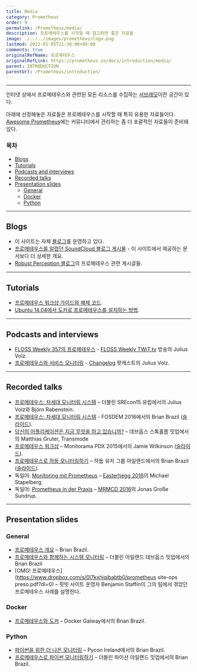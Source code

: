 ```yaml
---
title: Media
category: Prometheus
order: 9
permalink: /Prometheus/media/
description: 프로메테우스를 시작할 때 참고하면 좋은 자료들
image: ./../../images/prometheus/logo.png
lastmod: 2022-01-05T21:30:00+09:00
comments: true
originalRefName: 프로메테우스
originalRefLink: https://prometheus.io/docs/introduction/media/
parent: INTRODUCTION
parentUrl: /Prometheus/introduction/
---
```


---

인터넷 상에서 프로메테우스와 관련된 모든 리소스를 수집하는 [서브레딧](https://www.reddit.com/r/prometheusmonitoring)이란 공간이 있다.

아래에 선정해놓은 자료들은 프로메테우스를 시작할 때 특히 유용한 자료들이다. [Awesome Prometheus](https://github.com/roaldnefs/awesome-prometheus)에는 커뮤니티에서 관리하는 좀 더 포괄적인 자료들이 준비돼 있다.

### 목차

- [Blogs](#blogs)
- [Tutorials](#tutorials)
- [Podcasts and interviews](#podcasts-and-interviews)
- [Recorded talks](#recorded-talks)
- [Presentation slides](#presentation-slides)
  + [General](#general)
  + [Docker](#docker)
  + [Python](#python)

---

## Blogs

- 이 사이트는 자체 [블로그](https://prometheus.io/blog/)를 운영하고 있다.
- [프로메테우스를 알렸던 SoundCloud 블로그 게시물](https://developers.soundcloud.com/blog/prometheus-monitoring-at-soundcloud) - 이 사이트에서 제공하는 문서보다 더 상세한 개요.
- [Robust Perception 블로그](https://www.robustperception.io/tag/prometheus/)의 프로메테우스 관련 게시글들.

---

## Tutorials

- [프로메테우스 워크샵 가이드와 예제 코드](https://github.com/juliusv/prometheus_workshop).
- [Ubuntu 14.04에서 도커로 프로메테우스를 설치하는 방법](https://www.digitalocean.com/community/tutorials/how-to-install-prometheus-using-docker-on-ubuntu-14-04).

---

## Podcasts and interviews

- [FLOSS Weekly 357의 프로메테우스](https://twit.tv/shows/floss-weekly/episodes/357) - [FLOSS Weekly TWiT.tv](https://twit.tv/shows/floss-weekly/) 방송의 Julius Volz.
- [프로메테우스와 서비스 모니터링](https://changelog.com/podcast/168) - [Changelog](https://changelog.com/) 팟캐스트의 Julius Volz.


---

## Recorded talks

- [프로메테우스: 차세대 모니터링 시스템](https://www.usenix.org/conference/srecon15europe/program/presentation/rabenstein) –  더블린 SREcon15 유럽에서의 Julius Volz와 Björn Rabenstein.
- [프로메테우스: 차세대 모니터링 시스템](https://www.youtube.com/watch?v=cwRmXqXKGtk) - FOSDEM 2016에서의 Brian Brazil ([슬라이드](http://www.slideshare.net/brianbrazil/prometheus-a-next-generation-monitoring-system-fosdem-2016)).
- [당신의 어플리케이션은 지금 무엇을 하고 있습니까?](https://youtu.be/Z0LlilNpX1U) – 데브옵스 스톡홀름 밋업에서의 Matthias Gruter, Transmode
- [프로메테우스 워크샵](https://vimeo.com/131581353) – Monitorama PDX 2015에서의 Jamie Wilkinson ([슬라이드](https://docs.google.com/presentation/d/1X1rKozAUuF2MVc1YXElFWq9wkcWv3Axdldl8LOH9Vik/edit)).
- [프로메테우스로 하둡 모니터링하기](https://www.youtube.com/watch?v=qs2sqOLNGtw) – 하둡 유저 그룹 아일랜드에서의 Brian Brazil ([슬라이드](http://www.slideshare.net/brianbrazil/monitoring-hadoop-with-prometheus-hadoop-user-group-ireland-december-2015)).
- 독일어: [Monitoring mit Prometheus](https://media.ccc.de/v/eh16-43-monitoring_mit_prometheus#video&t=2804) – [Easterhegg 2016](https://eh16.easterhegg.eu/)의 Michael Stapelberg.
- 독일어: [Prometheus in der Praxis](https://media.ccc.de/v/MRMCD16-7754-prometheus_in_der_praxis) – [MRMCD 2016](https://2016.mrmcd.net/en/)의 Jonas Große Sundrup.


---

## Presentation slides

### General

- [프로메테우스 개요](http://www.slideshare.net/brianbrazil/prometheus-overview) – Brian Brazil.
- [프로메테우스와 함께하는 시스템 모니터링](http://www.slideshare.net/brianbrazil/devops-ireland-systems-monitoring-with-prometheus) – 더블린 아일랜드 데브옵스 밋업에서의 Brian Brazil
- [OMG! 프로메테우스](https://www.dropbox.com/s/0l7kxhjqjbabtb0/prometheus site-ops preso.pdf?dl=0) – 핏빗 사이트 운영자 Benjamin Staffin이 그의 팀에서 겪었던 프로메테우스 사례를 설명한다.

### Docker

- [프로메테우스와 도커](http://www.slideshare.net/brianbrazil/prometheus-and-docker-docker-galway-november-2015) – Docker Galway에서의 Brian Brazil.

### Python

- [파이썬을 위한 더 나은 모니터링](http://www.slideshare.net/brianbrazil/better-monitoring-for-python-inclusive-monitoring-with-prometheus-pycon-ireland-lightning-talk) –  Pycon Ireland에서의 Brian Brazil.
- [프로메테우스로 파이썬 모니터링하기](http://www.slideshare.net/brianbrazil/python-ireland-monitoring-your-python-with-prometheus) – 더블린 파이선 아일랜드 밋업에서의 Brian Brazil.